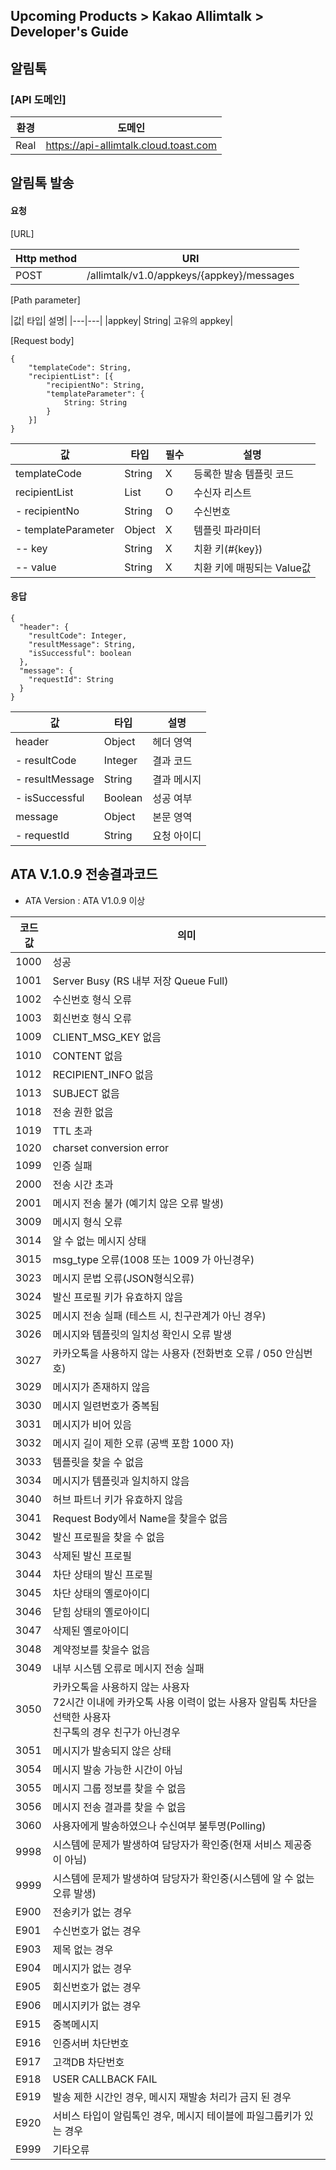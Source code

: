 ## Upcoming Products > Kakao Allimtalk > Developer's Guide

## 알림톡

### [API 도메인]

|환경|	도메인|
|---|---|
|Real|	https://api-allimtalk.cloud.toast.com|

## 알림톡 발송

#### 요청

[URL]

|Http method| URI|
|---|---|
|POST|	/allimtalk/v1.0/appkeys/{appkey}/messages |

[Path parameter]

|값|	타입|	설명|
|---|---|
|appkey|	String|	고유의 appkey|

[Request body]

```
{
    "templateCode": String,
    "recipientList": [{
        "recipientNo": String,
        "templateParameter": {
            String: String
        }
    }]
}
```

|값|	타입|	필수|	설명|
|---|---|---|---|
|templateCode|	String|	X| 등록한 발송 템플릿 코드 |
|recipientList|	List|	O|	수신자 리스트 |
|- recipientNo|	String|	O|	수신번호 |
|- templateParameter|	Object|	X|	템플릿 파라미터 |
|-- key|	String|	X|	치환 키(#{key})|
|-- value| String |	X|	치환 키에 매핑되는 Value값|

#### 응답

```
{
  "header": {
    "resultCode": Integer,
    "resultMessage": String,
    "isSuccessful": boolean
  },
  "message": {
    "requestId": String
  }
}
```

|값|	타입|	설명|
|---|---|---|
|header|	Object|	헤더 영역|
|- resultCode|	Integer|	결과 코드|
|- resultMessage|	String| 결과 메시지|
|- isSuccessful|	Boolean| 성공 여부|
|message|	Object|	본문 영역|
|- requestId | String |	요청 아이디 |

## ATA V.1.0.9 전송결과코드
- ATA Version : ATA V1.0.9 이상

<table class="table table-striped table-hover">
<thead>
	<tr>
		<th>코드값</th>
		<th>의미</th>
	</tr>
</thead>
<tbody>
	<tr>
		<td>1000</td>
		<td>성공</td>
	</tr>
  <tr>
		<td>1001</td>
		<td>Server Busy (RS 내부 저장 Queue Full)</td>
	</tr>
  <tr>
		<td>1002</td>
		<td>수신번호 형식 오류</td>
	</tr>
  <tr>
		<td>1003</td>
		<td>회신번호 형식 오류</td>
	</tr>
  <tr>
		<td>1009</td>
		<td>CLIENT_MSG_KEY 없음</td>
	</tr>
  <tr>
		<td>1010</td>
		<td>CONTENT 없음</td>
	</tr>
  <tr>
		<td>1012</td>
		<td>RECIPIENT_INFO 없음</td>
	</tr>
  <tr>
		<td>1013</td>
		<td>SUBJECT 없음</td>
	</tr>
  <tr>
		<td>1018</td>
		<td>전송 권한 없음</td>
	</tr>
  <tr>
		<td>1019</td>
		<td>TTL 초과</td>
	</tr>
  <tr>
		<td>1020</td>
		<td>charset conversion error</td>
	</tr>
  <tr>
		<td>1099</td>
		<td>인증 실패</td>
	</tr>
	<tr>
		<td>2000</td>
		<td>전송 시간 초과</td>
	</tr>
	<tr>
		<td>2001</td>
		<td>메시지 전송 불가 (예기치 않은 오류 발생)</td>
	</tr>
	<tr>
		<td>3009</td>
		<td>메시지 형식 오류</td>
	</tr>
	<tr>
		<td>3014</td>
		<td>알 수 없는 메시지 상태</td>
	</tr>
	<tr>
		<td>3015</td>
		<td>msg_type 오류(1008 또는 1009 가 아닌경우)</td>
	</tr>
	<tr>
		<td>3023</td>
		<td>메시지 문법 오류(JSON형식오류)</td>
	</tr>
	<tr>
		<td>3024</td>
		<td>발신 프로필 키가 유효하지 않음</td>
	</tr>
	<tr>
		<td>3025</td>
		<td>메시지 전송 실패 (테스트 시, 친구관계가 아닌 경우)</td>
	</tr>
	<tr>
		<td>3026</td>
		<td>메시지와 템플릿의 일치성 확인시 오류 발생</td>
	</tr>
	<tr>
		<td>3027</td>
		<td>카카오톡을 사용하지 않는 사용자 (전화번호 오류 / 050 안심번호)</td>
	</tr>
	<tr>
		<td>3029</td>
		<td>메시지가 존재하지 않음</td>
	</tr>
	<tr>
		<td>3030</td>
		<td>메시지 일련번호가 중복됨</td>
	</tr>
	<tr>
		<td>3031</td>
		<td>메시지가 비어 있음</td>
	</tr>
	<tr>
		<td>3032</td>
		<td>메시지 길이 제한 오류 (공백 포함 1000 자)</td>
	</tr>
	<tr>
		<td>3033</td>
		<td>템플릿을 찾을 수 없음</td>
	</tr>
	<tr>
		<td>3034</td>
		<td>메시지가 템플릿과 일치하지 않음</td>
	</tr>
	<tr>
		<td>3040</td>
		<td>허브 파트너 키가 유효하지 않음</td>
	</tr>
	<tr>
		<td>3041</td>
		<td>Request Body에서 Name을 찾을수 없음</td>
	</tr>
	<tr>
		<td>3042</td>
		<td>발신 프로필을 찾을 수 없음</td>
	</tr>
	<tr>
		<td>3043</td>
		<td>삭제된 발신 프로필</td>
	</tr>
	<tr>
		<td>3044</td>
		<td>차단 상태의 발신 프로필</td>
	</tr>
	<tr>
		<td>3045</td>
		<td>차단 상태의 옐로아이디</td>
	</tr>
	<tr>
		<td>3046</td>
		<td>닫힘 상태의 옐로아이디</td>
	</tr>
	<tr>
		<td>3047</td>
		<td>삭제된 옐로아이디</td>
	</tr>
	<tr>
		<td>3048</td>
		<td>계약정보를 찾을수 없음</td>
	</tr>
	<tr>
		<td>3049</td>
		<td>내부 시스템 오류로 메시지 전송 실패</td>
	</tr>
	<tr>
		<td>3050</td>
		<td>카카오톡을 사용하지 않는 사용자<br>
        72시간 이내에 카카오톡 사용 이력이 없는 사용자 알림톡 차단을 선택한 사용자<br>
        친구톡의 경우 친구가 아닌경우<br></td>
	</tr>
	<tr>
		<td>3051</td>
		<td>메시지가 발송되지 않은 상태</td>
	</tr>
	<tr>
		<td>3054</td>
		<td>메시지 발송 가능한 시간이 아님</td>
	</tr>
  <tr>
		<td>3055</td>
		<td>메시지 그룹 정보를 찾을 수 없음</td>
	</tr>
  <tr>
		<td>3056</td>
		<td>메시지 전송 결과를 찾을 수 없음</td>
	</tr>
  <tr>
		<td>3060</td>
		<td>사용자에게 발송하였으나 수신여부 불투명(Polling)</td>
	</tr>
  <tr>
		<td>9998</td>
		<td>시스템에 문제가 발생하여 담당자가 확인중(현재 서비스 제공중이 아님)</td>
	</tr>
  <tr>
		<td>9999</td>
		<td>시스템에 문제가 발생하여 담당자가 확인중(시스템에 알 수 없는 오류 발생)</td>
	</tr>
	<tr>
		<td>E900</td>
		<td>전송키가 없는 경우</td>
	</tr>
	<tr>
		<td>E901</td>
		<td>수신번호가 없는 경우</td>
	</tr>
	<tr>
		<td>E903</td>
		<td>제목 없는 경우</td>
	</tr>
	<tr>
		<td>E904</td>
		<td>메시지가 없는 경우</td>
	</tr>
	<tr>
		<td>E905</td>
		<td>회신번호가 없는 경우</td>
	</tr>
	<tr>
		<td>E906</td>
		<td>메시지키가 없는 경우</td>
	</tr>
	<tr>
		<td>E915</td>
		<td>중복메시지</td>
	</tr>
	<tr>
		<td>E916</td>
		<td>인증서버 차단번호</td>
	</tr>
	<tr>
		<td>E917</td>
		<td>고객DB 차단번호</td>
	</tr>
	<tr>
		<td>E918</td>
		<td>USER CALLBACK FAIL</td>
	</tr>
	<tr>
		<td>E919</td>
		<td>발송 제한 시간인 경우, 메시지 재발송 처리가 금지 된 경우</td>
	</tr>
	<tr>
		<td>E920</td>
		<td>서비스 타입이 알림톡인 경우, 메시지 테이블에 파일그룹키가 있는 경우</td>
	</tr>
	<tr>
		<td>E999</td>
		<td>기타오류</td>
	</tr>
</tbody>
</table>
